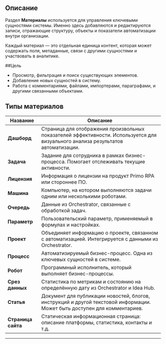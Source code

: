 ## Описание
Раздел **Материалы** используется для управления ключевыми сущностями системы. Именно здесь добавляются и редактируются записи, отражающие структуру, объекты и показатели автоматизации внутри организации.

Каждый материал — это отдельная единица контент, которая может содержать поля, метаданные, связи с другими сущностями и участвовать в аналитике.

##Цель

- Просмотр, фильтрация и поиск существующих элементов.
- Добавление новых сущностей в систему.
- Работа с комментариями, файлами, импортерами, параграфами, и другими связанными объектами.

## Типы материалов  

| Название     | Описание |
|-------------------|------------|
| **Дашборд**        | Страница для отображения произвольных показателей эффективности. Используется для визуального анализа результатов автоматизации. |
| **Задача**         | Задание для сотрудника в рамках бизнес-процесса. Помогает отслеживать текущие активности. |
| **Лицензия**       | Информация о лицензии на продукт Primo RPA или стороннее ПО. |
| **Машина**         | Компьютер, на котором выполняются задачи одним или несколькими роботами. |
| **Очередь**        | Данные из Orchestrator, связанные с обработкой задач. |
| **Параметр**       | Пользовательский параметр, применяемый в формулах и настройках. |
| **Проект**         | Объединяет информацию о проекте, связанном с автоматизацией. Интегрируется с данными из Orchestrator. |
| **Процесс**        | Автоматизируемый бизнес-процесс. Одна из ключевых сущностей в системе. |
| **Робот**          | Программный исполнитель, который выполняет бизнес-процессы. |
| **Срез данных**    | Статистика по метрикам и состоянию на определённую дату из Orchestrator и Idea Hub. |
| **Статья**         | Документ для публикации новостей, блогов, инструкций и другой текстовой информации. Может быть доступен для комментариев. |
| **Страница сайта** | Статическая информационная страница: описание платформы, статистика, контакты и т.д. |

---



